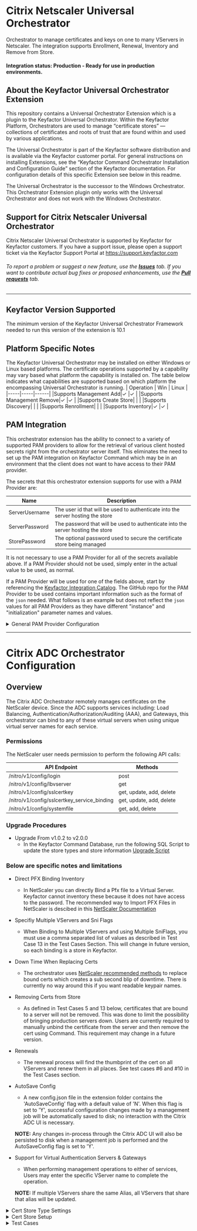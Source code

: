 # Citrix Netscaler Universal Orchestrator

Orchestrator to manage certificates and keys on one to many VServers in Netscaler.  The integration supports Enrollment, Renewal, Inventory and Remove from Store.

#### Integration status: Production - Ready for use in production environments.


## About the Keyfactor Universal Orchestrator Extension

This repository contains a Universal Orchestrator Extension which is a plugin to the Keyfactor Universal Orchestrator. Within the Keyfactor Platform, Orchestrators are used to manage “certificate stores” &mdash; collections of certificates and roots of trust that are found within and used by various applications.

The Universal Orchestrator is part of the Keyfactor software distribution and is available via the Keyfactor customer portal. For general instructions on installing Extensions, see the “Keyfactor Command Orchestrator Installation and Configuration Guide” section of the Keyfactor documentation. For configuration details of this specific Extension see below in this readme.

The Universal Orchestrator is the successor to the Windows Orchestrator. This Orchestrator Extension plugin only works with the Universal Orchestrator and does not work with the Windows Orchestrator.


## Support for Citrix Netscaler Universal Orchestrator

Citrix Netscaler Universal Orchestrator is supported by Keyfactor for Keyfactor customers. If you have a support issue, please open a support ticket via the Keyfactor Support Portal at https://support.keyfactor.com

###### To report a problem or suggest a new feature, use the **[Issues](../../issues)** tab. If you want to contribute actual bug fixes or proposed enhancements, use the **[Pull requests](../../pulls)** tab.


---




## Keyfactor Version Supported

The minimum version of the Keyfactor Universal Orchestrator Framework needed to run this version of the extension is 10.1

## Platform Specific Notes

The Keyfactor Universal Orchestrator may be installed on either Windows or Linux based platforms. The certificate operations supported by a capability may vary based what platform the capability is installed on. The table below indicates what capabilities are supported based on which platform the encompassing Universal Orchestrator is running.
| Operation | Win | Linux |
|-----|-----|------|
|Supports Management Add|&check; |&check; |
|Supports Management Remove|&check; |&check; |
|Supports Create Store|  |  |
|Supports Discovery|  |  |
|Supports Renrollment|  |  |
|Supports Inventory|&check; |&check; |


## PAM Integration

This orchestrator extension has the ability to connect to a variety of supported PAM providers to allow for the retrieval of various client hosted secrets right from the orchestrator server itself.  This eliminates the need to set up the PAM integration on Keyfactor Command which may be in an environment that the client does not want to have access to their PAM provider.

The secrets that this orchestrator extension supports for use with a PAM Provider are:

|Name|Description|
|----|-----------|
|ServerUsername|The user id that will be used to authenticate into the server hosting the store|
|ServerPassword|The password that will be used to authenticate into the server hosting the store|
|StorePassword|The optional password used to secure the certificate store being managed|

It is not necessary to use a PAM Provider for all of the secrets available above. If a PAM Provider should not be used, simply enter in the actual value to be used, as normal.

If a PAM Provider will be used for one of the fields above, start by referencing the [Keyfactor Integration Catalog](https://keyfactor.github.io/integrations-catalog/content/pam). The GitHub repo for the PAM Provider to be used contains important information such as the format of the `json` needed. What follows is an example but does not reflect the `json` values for all PAM Providers as they have different "instance" and "initialization" parameter names and values.

<details><summary>General PAM Provider Configuration</summary>
<p>



### Example PAM Provider Setup

To use a PAM Provider to resolve a field, in this example the __Server Password__ will be resolved by the `Hashicorp-Vault` provider, first install the PAM Provider extension from the [Keyfactor Integration Catalog](https://keyfactor.github.io/integrations-catalog/content/pam) on the Universal Orchestrator.

Next, complete configuration of the PAM Provider on the UO by editing the `manifest.json` of the __PAM Provider__ (e.g. located at extensions/Hashicorp-Vault/manifest.json). The "initialization" parameters need to be entered here:

~~~ json
  "Keyfactor:PAMProviders:Hashicorp-Vault:InitializationInfo": {
    "Host": "http://127.0.0.1:8200",
    "Path": "v1/secret/data",
    "Token": "xxxxxx"
  }
~~~

After these values are entered, the Orchestrator needs to be restarted to pick up the configuration. Now the PAM Provider can be used on other Orchestrator Extensions.

### Use the PAM Provider
With the PAM Provider configured as an extenion on the UO, a `json` object can be passed instead of an actual value to resolve the field with a PAM Provider. Consult the [Keyfactor Integration Catalog](https://keyfactor.github.io/integrations-catalog/content/pam) for the specific format of the `json` object.

To have the __Server Password__ field resolved by the `Hashicorp-Vault` provider, the corresponding `json` object from the `Hashicorp-Vault` extension needs to be copied and filed in with the correct information:

~~~ json
{"Secret":"my-kv-secret","Key":"myServerPassword"}
~~~

This text would be entered in as the value for the __Server Password__, instead of entering in the actual password. The Orchestrator will attempt to use the PAM Provider to retrieve the __Server Password__. If PAM should not be used, just directly enter in the value for the field.
</p>
</details> 




---


# Citrix ADC Orchestrator Configuration
## Overview

The Citrix ADC Orchestrator remotely manages certificates on the NetScaler device.  Since the ADC supports services including: 
Load Balancing, Authentication/Authorization/Auditing (AAA), and Gateways, this orchestrator can bind to any of these virtual servers when using unique virtual server names for each service.

### Permissions

The NetScaler user needs permission to perform the following API calls:

API Endpoint|Methods
---|---
/nitro/v1/config/login|post
/nitro/v1/config/lbvserver| get
/nitro/v1/config/sslcertkey| get, update, add, delete
/nitro/v1/config/sslcertkey_service_binding| get, update, add, delete
/nitro/v1/config/systemfile| get, add, delete

### Upgrade Procedures

* Upgrade From v1.0.2 to v2.0.0
	* In the Keyfactor Command Database, run the following SQL Script to update the store types and store information [Upgrade Script](https://github.com/Keyfactor/citrix-adc-orchestrator/blob/snipamupdates/UpgradeScript.sql)

### Below are specific notes and limitations

* Direct PFX Binding Inventory
	* In NetScaler you can directly Bind a Pfx file to a Virtual Server.  Keyfactor cannot inventory these because it does not have access to the password.  The recommended way to Import PFX Files in NetScaler is descibed in this [NetScaler Documentation](https://docs.netscaler.com/en-us/citrix-adc/12-1/ssl/ssl-certificates/export-existing-certs-keys.html#convert-ssl-certificates-for-import-or-export)

* Specifiy Multiple VServers and Sni Flags
	* When Binding to Multiple VServers and using Multiple SniFlags, you must use a comma separated list of values as described in Test Case 13 in the Test Cases Section.  This will change in future version, so each binding is a store in Keyfactor.

* Down Time When Replacing Certs
	* The orchestrator uses [NetScaler recommended methods](https://docs.netscaler.com/en-us/citrix-adc/12-1/ssl/ssl-certificates/add-group-certs.html) to replace bound certs which creates a sub second blip of downtime.  There is currently no way around this if you want readable keypair names.

* Removing Certs from Store
	* As defined in Test Cases 5 and 13 below, certificates that are bound to a server will not be removed.  This was done to limit the possibility of bringing production servers down.  Users are currently required to manually unbind the certificate from the server and then remove the cert using Command.  This requirement may change in a future version.

* Renewals
	* The renewal process will find the thumbprint of the cert on all VServers and renew them in all places.  See test cases #6 and #10 in the Test Cases section.
	
* AutoSave Config
	* A new config.json file in the extension folder contains the 'AutoSaveConfig' flag with a default value of 'N'.  When this flag is set to 'Y', successful configuration changes made by a management job will be automatically saved to disk; no interaction with the Citrix ADC UI is necessary.
	
	**NOTE:** Any changes in-process through the Citrix ADC UI will also be persisted to disk when a management job is performed and the AutoSaveConfig flag is set to 'Y'.

* Support for Virtual Authentication Servers & Gateways
	* When performing management operations to either of services, Users may enter the specific VServer name to complete the operation.

	**NOTE:** If multiple VServers share the same Alias, all VServers that share that alias will be updated.
<details>
  <summary>Cert Store Type Settings</summary>
<br />

![](Images/CertStoreTypeSettings.gif)

**Basic Settings**

CONFIG ELEMENT	| VALUE | DESCRIPTION
------------------|------------------
Name  |Citrix ADC	|A descriptive name for the extension.  Example:  CitrixAdc
Short Name|CitrixADC|The short name that identifies the registered functionality of the orchestrator. Must be CitrixAdc.
Custom Capability|Unchecked|Store type name orchestrator will register with.
Supported Job Types|Inventory, Add, Remove	|Job types this extension supports
Needs Server | Checked | Determines if a target server name is required when creating store
Blueprint Allowed | Unchecked | Determines if store type may be included in an Orchestrator blueprint
Uses PowerShell | Unchecked | Determines if underlying implementation is PowerShell
Requires Store Password|Unchecked |Determines if a store password is required when configuring an individual store.
Supports Entry Password|Unchecked |Determined if an individual entry within a store can have a password.

**Advanced Settings**

CONFIG ELEMENT	| VALUE | DESCRIPTION
------------------|------------------
Store Path Type	|Freeform	|Determines what restrictions are applied to the store path field when configuring a new store.
Supports Custom	Alias		|Required	|Determines if an individual entry within a store can have a custom Alias.
Private Keys	|Required	|This determines if Keyfactor can send the private key associated with a certificate to the store.  This is required since Citrix ADC will need the private key material to establish TLS connections.
PFX Password Style			|Default or Custom	|This determines how the platform generate passwords to protect a PFX enrollment job that is delivered to the store.

**Custom Fields**

Name|Display Name|Type|Default Value|Required|Description
---|---|---|---|---|---
ServerUsername|Server Username|Secret||No|The username to log into the Server
ServerPassword|Server Password|Secret||No|The password that matches the username to log into the Server
ServerUseSsl|Use SSL|Bool|True|Yes|Determine whether the server uses SSL or not

**Entry Parameters**

Name|Display Name|Type|Default Value|Required|Description
---|---|---|---|---|---
virtualServerName|Virtual Server Name|String| |Leave All Unchecked|Contains the name of the VServer the operation should be performed upon
sniCert|SNI Cert|String|false


#### STORE TYPE ENTRY PARAMS
CONFIG ELEMENT	| DESCRIPTION
------------------|------------------
Alias | When Enrolling, this is the name of the Certificate that will be installed on NetScaler.
Virtual Server	| When Enrolling, this can be a single or comma separated list of VServers in NetScaler to replace. <br/>**NOTE:** When adding multiple VServers, each certificate will contain the same alias name.
SNI Cert| When multiple VServers are used, a comma separated value must be accompanied with each VServer name.

</details>

<details>
  <summary>Cert Store Setup</summary>
<br />

![](Images/CertStore.gif)

#### STORE CONFIG
CONFIG ELEMENT	| DESCRIPTION
------------------|------------------
Client Machine	| This is the IP Address of the NetScaler Appliance.
Store Path| This is the path of the NetScaler Appliance.  /nsconfig/ssl/.
User| This is the user that will be authenticated against the NetScaler Appliance
Password| This is the password that will be authenticated against the NetScaler Appliance
Use SSL| This should be set to True in Production when there is a valid certificate.
Inventory Schedule| Set this for the appropriate inventory interval needed.

</details>



<details>
  <summary>Test Cases</summary>
<br />

Case Number|Case Name|Enrollment Params|Expected Results|Passed|Screenshot
----|------------------------|------------------------------------|--------------|----------------|-------------------------
1	|Add Unbound Cert|**Alias:** TC1.boingy.com<br/>**Virtual Server Name:**<br/>**Sni Cert:** false|Adds New Unbound Cert To Citrix ADC|True|![](Images/TC1.gif)
2	|Remove Unbound Cert|**Alias:** TC1.boingy.com<br/>**Virtual Server Name:**<br/>**Sni Cert:** false|Removes Unbound Cert From Citrix ADC|True|![](Images/TC2.gif)
3	|Add Bound Cert|**Alias:** TC3.boingy.com<br/>**Virtual Server Name:** TestVServer<br/>**Sni Cert:** false|Adds a new bound cert to TestVServer Virtual Server|True|![](Images/TC3.gif)
4	|Add Bound Cert Multiple VServers|**Alias:** TC4.boingy.com<br/>**Virtual Server Name:** TestVServer,TestVServer2<br/>**Sni Cert:** false,false|Adds New Bound Cert To Both Servers in Citrix|True|![](Images/TC4.gif)
5	|Remove Bound Cert|**Alias:** TC4.boingy.com<br/>**Virtual Server Name:**<br/>**Sni Cert:** false|Will Not Remove because it is bound.  Must Unbind it First|True|![](Images/TC5.gif)
6	|Renew Bound Cert|**Alias:** TC4.boingy.com<br/>**Virtual Server Name:**<br/>**Sni Cert:** false|Renews Bound Cert on Both VServers|True|![](Images/TC6.gif)
7	|Replace Bound Cert No Overwrite |**Alias:** TC4.boingy.com<br/>**Virtual Server Name:** TestVServer,TestVServer2<br/>**Sni Cert:** false,false|Will Not replace, overwrite flag needed|True|![](Images/TC7.gif)
8	|Replace Bound Cert with Overwrite|**Alias:** 16934<br/>**Virtual Server Name:**<br/>**Sni Cert:** false|Will do the replace because overwrite was used|True|![](Images/TC8.gif)
9	|Add Sni Cert and Bind|**Alias:** TC9.boingy.com<br/>**Virtual Server Name:** TestVServer<br/>**Sni Cert:** false|Will bind an additional SNI Cert to a VServer|True|![](Images/TC9.gif)
10	|Renew bound Sni Cert|**Alias:** TC10.boingy.com<br/>**Virtual Server Name:**<br/>**Sni Cert:** false|Will Renew the Sni Cert Bound to the Site|True|![](Images/TC10.gif)
11	|Replace bound Sni Cert with Overwrite|**Alias:** TC9.boingy.com<br/>**Virtual Server Name:** TestVServer<br/>**Sni Cert:** true|Sni Cert Will Be Replaced and bound|True|![](Images/TC11.gif)
12	|Remove Bound Sni Cert|**Alias:** TC9.boingy.com<br/>**Virtual Server Name:**<br/>**Sni Cert:** false|Will Not Remove because it is bound.  Must Unbind it First|True|![](Images/TC12.gif)
13	|Add Sni Cert To Multiple VServers and bind|**Alias:** TC13.boingy.com<br/>**Virtual Server Name:** TestVServer,TestVServer2<br/>**Sni Cert:** false,true|Adds and binds Cert to TestVServer and adds and binds Sni Cert to TestVServer2|True|![](Images/TC13.gif)
14	|Inventory |No Params|Will Perform Inventory and pull down all Certs Tied to VServers|True|![](Images/TC14.gif)

</details>

